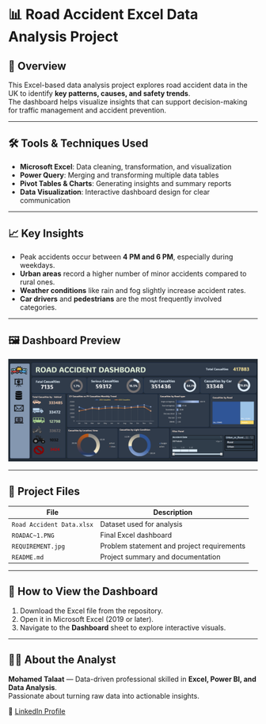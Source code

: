 # 📊 Road Accident Excel Data Analysis Project

## 🧠 Overview
This Excel-based data analysis project explores road accident data in the UK to identify **key patterns, causes, and safety trends**.  
The dashboard helps visualize insights that can support decision-making for traffic management and accident prevention.

---

## 🛠 Tools & Techniques Used
- **Microsoft Excel**: Data cleaning, transformation, and visualization  
- **Power Query**: Merging and transforming multiple data tables  
- **Pivot Tables & Charts**: Generating insights and summary reports  
- **Data Visualization**: Interactive dashboard design for clear communication  

---

## 📈 Key Insights
- Peak accidents occur between **4 PM and 6 PM**, especially during weekdays.  
- **Urban areas** record a higher number of minor accidents compared to rural ones.  
- **Weather conditions** like rain and fog slightly increase accident rates.  
- **Car drivers** and **pedestrians** are the most frequently involved categories.  

---

## 🖼 Dashboard Preview
![Road Accident Dashboard](ROADAC~1.PNG)

---

## 📂 Project Files
| File | Description |
|------|--------------|
| `Road Accident Data.xlsx` | Dataset used for analysis |
| `ROADAC~1.PNG` | Final Excel dashboard |
| `REQUIREMENT.jpg` | Problem statement and project requirements |
| `README.md` | Project summary and documentation |

---

## 🧾 How to View the Dashboard
1. Download the Excel file from the repository.  
2. Open it in Microsoft Excel (2019 or later).  
3. Navigate to the **Dashboard** sheet to explore interactive visuals.  

---

## 🧑‍💼 About the Analyst
**Mohamed Talaat** — Data-driven professional skilled in **Excel, Power BI, and Data Analysis**.  
Passionate about turning raw data into actionable insights.  

🔗 [LinkedIn Profile](https://www.linkedin.com/in/YourLinkedInProfileLink)

